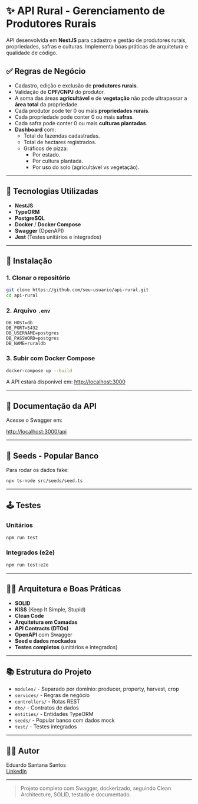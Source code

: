 # ✨ API Rural - Gerenciamento de Produtores Rurais

API desenvolvida em **NestJS** para cadastro e gestão de produtores rurais, propriedades, safras e culturas. Implementa boas práticas de arquitetura e qualidade de código.

## ✅ Regras de Negócio

- Cadastro, edição e exclusão de **produtores rurais**.
- Validação de **CPF/CNPJ** do produtor.
- A soma das áreas **agricultável** e de **vegetação** não pode ultrapassar a **área total** da propriedade.
- Cada produtor pode ter 0 ou mais **propriedades rurais**.
- Cada propriedade pode conter 0 ou mais **safras**.
- Cada safra pode conter 0 ou mais **culturas plantadas**.
- **Dashboard** com:
  - Total de fazendas cadastradas.
  - Total de hectares registrados.
  - Gráficos de pizza:
    - Por estado.
    - Por cultura plantada.
    - Por uso do solo (agricultável vs vegetação).

---

## 🚀 Tecnologias Utilizadas

- **NestJS**
- **TypeORM**
- **PostgreSQL**
- **Docker** / **Docker Compose**
- **Swagger** (OpenAPI)
- **Jest** (Testes unitários e integrados)

---

## 📆 Instalação

### 1. Clonar o repositório

```bash
git clone https://github.com/seu-usuario/api-rural.git
cd api-rural
```

### 2. Arquivo `.env`

```env
DB_HOST=db
DB_PORT=5432
DB_USERNAME=postgres
DB_PASSWORD=postgres
DB_NAME=ruraldb
```

### 3. Subir com Docker Compose

```bash
docker-compose up --build
```

A API estará disponível em: [http://localhost:3000](http://localhost:3000)

---

## 🔮 Documentação da API

Acesse o Swagger em:

[http://localhost:3000/api](http://localhost:3000/api)

---

## 🚧 Seeds - Popular Banco

Para rodar os dados fake:

```bash
npx ts-node src/seeds/seed.ts
```

---

## 🕹️ Testes

### Unitários
```bash
npm run test
```

### Integrados (e2e)
```bash
npm run test:e2e
```

---

## 🧑‍💻 Arquitetura e Boas Práticas

- **SOLID**
- **KISS** (Keep It Simple, Stupid)
- **Clean Code**
- **Arquitetura em Camadas**
- **API Contracts (DTOs)**
- **OpenAPI** com Swagger
- **Seed e dados mockados**
- **Testes completos** (unitários e integrados)

---

## 📚 Estrutura do Projeto

- `modules/` - Separado por domínio: producer, property, harvest, crop
- `services/` - Regras de negócio
- `controllers/` - Rotas REST
- `dto/` - Contratos de dados
- `entities/` - Entidades TypeORM
- `seeds/` - Popular banco com dados mock
- `test/` - Testes integrados

---

## 👨‍💼 Autor

Eduardo Santana Santos  
[LinkedIn](https://www.linkedin.com/in/eduardo-santana-santos-731b2a15b/)

---

> Projeto completo com Swagger, dockerizado, seguindo Clean Architecture, SOLID, testado e documentado.
